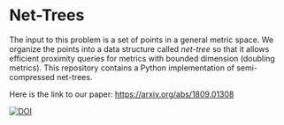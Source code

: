 # Net-Trees
The input to this problem is a set of points in a general metric space.
We organize the points into a data structure called *net-tree* so that it allows efficient proximity queries for metrics with bounded dimension (doubling metrics).
This repository contains a Python implementation of semi-compressed net-trees.

Here is the link to our paper:
https://arxiv.org/abs/1809.01308

[![DOI](https://zenodo.org/badge/147385418.svg)](https://zenodo.org/badge/latestdoi/147385418)
